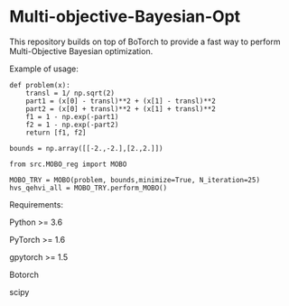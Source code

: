 # Multi-objective-Bayesian-Opt

This repository builds on top of BoTorch to provide a fast way to perform Multi-Objective Bayesian optimization.


Example of usage: 


    def problem(x):
        transl = 1/ np.sqrt(2)
        part1 = (x[0] - transl)**2 + (x[1] - transl)**2
        part2 = (x[0] + transl)**2 + (x[1] + transl)**2
        f1 = 1 - np.exp(-part1)
        f2 = 1 - np.exp(-part2)
        return [f1, f2]

    bounds = np.array([[-2.,-2.],[2.,2.]])
    
    from src.MOBO_reg import MOBO

    MOBO_TRY = MOBO(problem, bounds,minimize=True, N_iteration=25)
    hvs_qehvi_all = MOBO_TRY.perform_MOBO()
    
    
Requirements:

Python >= 3.6

PyTorch >= 1.6

gpytorch >= 1.5

Botorch 

scipy